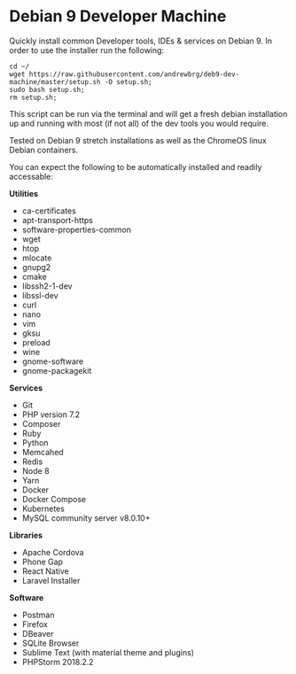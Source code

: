# Debian 9 Developer Machine
Quickly install common Developer tools, IDEs &amp; services on Debian 9. In order to use the installer run the following:

```
cd ~/
wget https://raw.githubusercontent.com/andrewbrg/deb9-dev-machine/master/setup.sh -O setup.sh;
sudo bash setup.sh;
rm setup.sh;
```

This script can be run via the terminal and will get a fresh debian installation up and running with most (if not all) of the dev tools you would require.

Tested on Debian 9 stretch installations as well as the ChromeOS linux Debian containers.

You can expect the following to be automatically installed and readily accessable:

**Utilities**
- ca-certificates
- apt-transport-https
- software-properties-common
- wget
- htop
- mlocate
- gnupg2
- cmake
- libssh2-1-dev
- libssl-dev
- curl
- nano
- vim
- gksu
- preload
- wine
- gnome-software
- gnome-packagekit

**Services**
- Git
- PHP version 7.2
- Composer
- Ruby
- Python
- Memcahed
- Redis
- Node 8
- Yarn
- Docker
- Docker Compose
- Kubernetes
- MySQL community server v8.0.10+

**Libraries**
- Apache Cordova
- Phone Gap
- React Native
- Laravel Installer

**Software**
- Postman
- Firefox
- DBeaver
- SQLite Browser
- Sublime Text (with material theme and plugins)
- PHPStorm 2018.2.2

